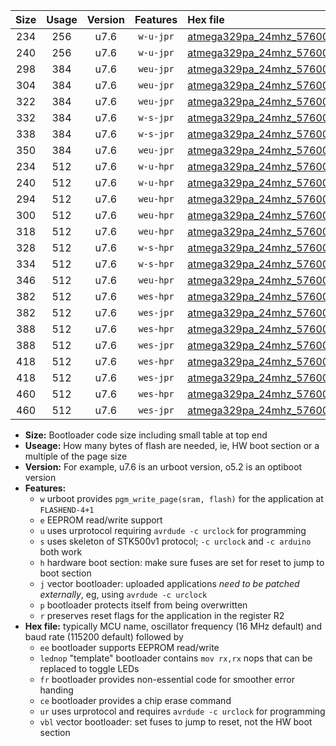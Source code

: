 |Size|Usage|Version|Features|Hex file|
|:-:|:-:|:-:|:-:|:--|
|234|256|u7.6|`w-u-jpr`|[atmega329pa_24mhz_57600bps_ur_vbl.hex](https://raw.githubusercontent.com/stefanrueger/urboot/main/atmega329pa_24mhz_57600bps_ur_vbl.hex)|
|240|256|u7.6|`w-u-jpr`|[atmega329pa_24mhz_57600bps_lednop_ur_vbl.hex](https://raw.githubusercontent.com/stefanrueger/urboot/main/atmega329pa_24mhz_57600bps_lednop_ur_vbl.hex)|
|298|384|u7.6|`weu-jpr`|[atmega329pa_24mhz_57600bps_ee_ur_vbl.hex](https://raw.githubusercontent.com/stefanrueger/urboot/main/atmega329pa_24mhz_57600bps_ee_ur_vbl.hex)|
|304|384|u7.6|`weu-jpr`|[atmega329pa_24mhz_57600bps_ee_lednop_ur_vbl.hex](https://raw.githubusercontent.com/stefanrueger/urboot/main/atmega329pa_24mhz_57600bps_ee_lednop_ur_vbl.hex)|
|322|384|u7.6|`weu-jpr`|[atmega329pa_24mhz_57600bps_ee_lednop_fr_ur_vbl.hex](https://raw.githubusercontent.com/stefanrueger/urboot/main/atmega329pa_24mhz_57600bps_ee_lednop_fr_ur_vbl.hex)|
|332|384|u7.6|`w-s-jpr`|[atmega329pa_24mhz_57600bps_vbl.hex](https://raw.githubusercontent.com/stefanrueger/urboot/main/atmega329pa_24mhz_57600bps_vbl.hex)|
|338|384|u7.6|`w-s-jpr`|[atmega329pa_24mhz_57600bps_lednop_vbl.hex](https://raw.githubusercontent.com/stefanrueger/urboot/main/atmega329pa_24mhz_57600bps_lednop_vbl.hex)|
|350|384|u7.6|`weu-jpr`|[atmega329pa_24mhz_57600bps_ee_lednop_fr_ce_ur_vbl.hex](https://raw.githubusercontent.com/stefanrueger/urboot/main/atmega329pa_24mhz_57600bps_ee_lednop_fr_ce_ur_vbl.hex)|
|234|512|u7.6|`w-u-hpr`|[atmega329pa_24mhz_57600bps_ur.hex](https://raw.githubusercontent.com/stefanrueger/urboot/main/atmega329pa_24mhz_57600bps_ur.hex)|
|240|512|u7.6|`w-u-hpr`|[atmega329pa_24mhz_57600bps_lednop_ur.hex](https://raw.githubusercontent.com/stefanrueger/urboot/main/atmega329pa_24mhz_57600bps_lednop_ur.hex)|
|294|512|u7.6|`weu-hpr`|[atmega329pa_24mhz_57600bps_ee_ur.hex](https://raw.githubusercontent.com/stefanrueger/urboot/main/atmega329pa_24mhz_57600bps_ee_ur.hex)|
|300|512|u7.6|`weu-hpr`|[atmega329pa_24mhz_57600bps_ee_lednop_ur.hex](https://raw.githubusercontent.com/stefanrueger/urboot/main/atmega329pa_24mhz_57600bps_ee_lednop_ur.hex)|
|318|512|u7.6|`weu-hpr`|[atmega329pa_24mhz_57600bps_ee_lednop_fr_ur.hex](https://raw.githubusercontent.com/stefanrueger/urboot/main/atmega329pa_24mhz_57600bps_ee_lednop_fr_ur.hex)|
|328|512|u7.6|`w-s-hpr`|[atmega329pa_24mhz_57600bps.hex](https://raw.githubusercontent.com/stefanrueger/urboot/main/atmega329pa_24mhz_57600bps.hex)|
|334|512|u7.6|`w-s-hpr`|[atmega329pa_24mhz_57600bps_lednop.hex](https://raw.githubusercontent.com/stefanrueger/urboot/main/atmega329pa_24mhz_57600bps_lednop.hex)|
|346|512|u7.6|`weu-hpr`|[atmega329pa_24mhz_57600bps_ee_lednop_fr_ce_ur.hex](https://raw.githubusercontent.com/stefanrueger/urboot/main/atmega329pa_24mhz_57600bps_ee_lednop_fr_ce_ur.hex)|
|382|512|u7.6|`wes-hpr`|[atmega329pa_24mhz_57600bps_ee.hex](https://raw.githubusercontent.com/stefanrueger/urboot/main/atmega329pa_24mhz_57600bps_ee.hex)|
|382|512|u7.6|`wes-jpr`|[atmega329pa_24mhz_57600bps_ee_vbl.hex](https://raw.githubusercontent.com/stefanrueger/urboot/main/atmega329pa_24mhz_57600bps_ee_vbl.hex)|
|388|512|u7.6|`wes-hpr`|[atmega329pa_24mhz_57600bps_ee_lednop.hex](https://raw.githubusercontent.com/stefanrueger/urboot/main/atmega329pa_24mhz_57600bps_ee_lednop.hex)|
|388|512|u7.6|`wes-jpr`|[atmega329pa_24mhz_57600bps_ee_lednop_vbl.hex](https://raw.githubusercontent.com/stefanrueger/urboot/main/atmega329pa_24mhz_57600bps_ee_lednop_vbl.hex)|
|418|512|u7.6|`wes-hpr`|[atmega329pa_24mhz_57600bps_ee_lednop_fr.hex](https://raw.githubusercontent.com/stefanrueger/urboot/main/atmega329pa_24mhz_57600bps_ee_lednop_fr.hex)|
|418|512|u7.6|`wes-jpr`|[atmega329pa_24mhz_57600bps_ee_lednop_fr_vbl.hex](https://raw.githubusercontent.com/stefanrueger/urboot/main/atmega329pa_24mhz_57600bps_ee_lednop_fr_vbl.hex)|
|460|512|u7.6|`wes-hpr`|[atmega329pa_24mhz_57600bps_ee_lednop_fr_ce.hex](https://raw.githubusercontent.com/stefanrueger/urboot/main/atmega329pa_24mhz_57600bps_ee_lednop_fr_ce.hex)|
|460|512|u7.6|`wes-jpr`|[atmega329pa_24mhz_57600bps_ee_lednop_fr_ce_vbl.hex](https://raw.githubusercontent.com/stefanrueger/urboot/main/atmega329pa_24mhz_57600bps_ee_lednop_fr_ce_vbl.hex)|

- **Size:** Bootloader code size including small table at top end
- **Useage:** How many bytes of flash are needed, ie, HW boot section or a multiple of the page size
- **Version:** For example, u7.6 is an urboot version, o5.2 is an optiboot version
- **Features:**
  + `w` urboot provides `pgm_write_page(sram, flash)` for the application at `FLASHEND-4+1`
  + `e` EEPROM read/write support
  + `u` uses urprotocol requiring `avrdude -c urclock` for programming
  + `s` uses skeleton of STK500v1 protocol; `-c urclock` and `-c arduino` both work
  + `h` hardware boot section: make sure fuses are set for reset to jump to boot section
  + `j` vector bootloader: uploaded applications *need to be patched externally*, eg, using `avrdude -c urclock`
  + `p` bootloader protects itself from being overwritten
  + `r` preserves reset flags for the application in the register R2
- **Hex file:** typically MCU name, oscillator frequency (16 MHz default) and baud rate (115200 default) followed by
  + `ee` bootloader supports EEPROM read/write
  + `lednop` "template" bootloader contains `mov rx,rx` nops that can be replaced to toggle LEDs
  + `fr` bootloader provides non-essential code for smoother error handing
  + `ce` bootloader provides a chip erase command
  + `ur` uses urprotocol and requires `avrdude -c urclock` for programming
  + `vbl` vector bootloader: set fuses to jump to reset, not the HW boot section
